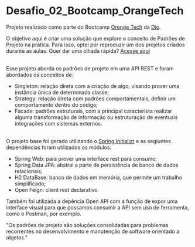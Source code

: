 # Desafio_02_Bootcamp_OrangeTech

Projeto realizado como parte do Bootcamp [Orenge Tech](https://web.dio.me/track/2aeff5aa-bb23-4141-8109-20fa42b58ff7) da [Dio](https://web.dio.me/home).

 O objetivo aqui é criar uma solução que explore o conceito de Padrões de Projeto na prática.
 Para isso, optei por reproduzir um dos projetos criados durante as aulas.
 Quer dar uma olhada rápida? [Acesse aqui](https://github.com/DheniMoura/Desafio_02_Bootcamp_OrangeTech/tree/main/src/main/java/one/digitalinnovation/gof)
 <br/><br/>
 
 Esse projeto aborda os padrões de projeto em uma API REST e foram abordados os conceitos de:
 - Singleton: relação direta com a criação de algo, visando prover uma instância única de determinada classe;
 - Strategy: relação direta com padrões comportamentais, definir um comportamento dentro do código;
 - Facade: padrões estruturais, com a principal característa realizar alguma 
 transformação de informação ou estruturação de eventuais integrações com sistemas externos.
 <br/><br/>
 
 O projeto base foi gerado utilizando o [Spring Initializr](https://start.spring.io/) e as segiuntes dependências foram utilizados os módulos:
 - Spring Web: para prover uma interface rest para consumo;
 - Spring Data JPA: abstrai a parte de persistência de banco de dados relacionais;
 - H2 DataBase: banco de dados em memória, que permite um trabalho simplificado;
 - Open Feign: client rest declarativo.
 
 Também foi utilizada a depência Open API com a função de expor uma interface visual para que possamos consumir a API 
 sem uso de ferramenta, como o Postman, por exemplo.
 
 "Os padrões de projeto são soluções consolidadas para problemas recorrentes no desenvolvimento e manutenção de software orientado a objetos."
 <br/><br/>
 
 
